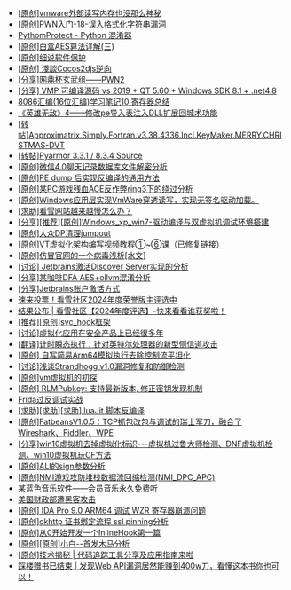 + [[原创]vmware外部读写内存也没那么神秘](https://bbs.kanxue.com/thread-284956.htm)
+ [[原创]PWN入门-18-误入格式化字符串漏洞](https://bbs.kanxue.com/thread-285054.htm)
+ [PythomProtect - Python 混淆器](https://bbs.kanxue.com/thread-285032.htm)
+ [[原创]白盒AES算法详解(三)](https://bbs.kanxue.com/thread-285052.htm)
+ [[原创]细说软件保护](https://bbs.kanxue.com/thread-284629.htm)
+ [[原创] 淺談Cocos2djs逆向](https://bbs.kanxue.com/thread-283299.htm)
+ [[分享]网鼎杯玄武组——PWN2](https://bbs.kanxue.com/thread-284494.htm)
+ [[分享] VMP 可编译源码 vs 2019 + QT 5.60 + Windows SDK 8.1 + .net4.8](https://bbs.kanxue.com/thread-279860.htm)
+ [8086汇编(16位汇编)学习笔记10.寄存器总结](https://bbs.kanxue.com/thread-285053.htm)
+ [《英雄无敌》4——修改pe导入表注入DLL扩展回城术功能](https://bbs.kanxue.com/thread-284644.htm)
+ [[转帖]Approximatrix.Simply.Fortran.v3.38.4336.Incl.KeyMaker.MERRY.CHRISTMAS-DVT](https://bbs.kanxue.com/thread-285055.htm)
+ [[转帖]Pyarmor 3.3.1 / 8.3.4 Source](https://bbs.kanxue.com/thread-278534.htm)
+ [[原创]微信4.0聊天记录数据库文件解密分析](https://bbs.kanxue.com/thread-284417.htm)
+ [[原创]PE dump 后实现反编译的通用方法](https://bbs.kanxue.com/thread-284958.htm)
+ [[原创]某PC游戏残血ACE反作弊ring3下的绕过分析](https://bbs.kanxue.com/thread-284667.htm)
+ [[原创]Windows应用层实现VmWare穿透读写，实现无签名驱动加载。](https://bbs.kanxue.com/thread-276176.htm)
+ [[求助]看雪网站越来越慢怎么办？](https://bbs.kanxue.com/thread-285057.htm)
+ [[分享][推荐][原创]Windows_xp_win7-驱动编译与双虚拟机调试环境搭建](https://bbs.kanxue.com/thread-285034.htm)
+ [[原创]大众DP清理jumpout](https://bbs.kanxue.com/thread-285056.htm)
+ [[原创]VT虚拟化架构编写视频教程①~⑥课（已修复链接）](https://bbs.kanxue.com/thread-211973.htm)
+ [[原创]仿冒官网的一个病毒浅析[水文]](https://bbs.kanxue.com/thread-284927.htm)
+ [[讨论] Jetbrains激活Discover Server实现的分析](https://bbs.kanxue.com/thread-283941.htm)
+ [[分享]某咖啡DFA AES+ollvm混淆分析](https://bbs.kanxue.com/thread-284992.htm)
+ [[分享]Jetbrains账户激活方式](https://bbs.kanxue.com/thread-284298.htm)
+ [速来投票！看雪社区2024年度荣誉版主评选中](https://bbs.kanxue.com/thread-284944.htm)
+ [结果公布 | 看雪社区【2024年度评选】-快来看看谁获奖啦！](https://bbs.kanxue.com/thread-284945.htm)
+ [[推荐][原创]svc_hook框架](https://bbs.kanxue.com/thread-284713.htm)
+ [[讨论]虚拟化应用在安全产品上已经很多年](https://bbs.kanxue.com/thread-285058.htm)
+ [[翻译]计时瞬态执行：针对英特尔处理器的新型侧信道攻击](https://bbs.kanxue.com/thread-277021.htm)
+ [[原创] 自写简易Arm64模拟执行去除控制流平坦化](https://bbs.kanxue.com/thread-284890.htm)
+ [[讨论]浅谈Strandhogg v1.0漏洞修复和防御检测](https://bbs.kanxue.com/thread-285059.htm)
+ [[原创]vm虚拟机的初探](https://bbs.kanxue.com/thread-284883.htm)
+ [[原创] RLMPubkey: 支持最新版本, 修正密钥发现机制](https://bbs.kanxue.com/thread-284203.htm)
+ [Frida过反调试实战](https://bbs.kanxue.com/thread-284838.htm)
+ [[求助][求助][求助] luaJit 脚本反编译](https://bbs.kanxue.com/thread-284922.htm)
+ [[原创]FatbeansV1.0.5：TCP抓包改包与调试的瑞士军刀，融合了Wireshark、Fiddler、WPE](https://bbs.kanxue.com/thread-284571.htm)
+ [[分享]win10虚拟机去掉虚拟化标识---虚拟机过鲁大师检测、DNF虚拟机检测、win10虚拟机玩CF方法](https://bbs.kanxue.com/thread-265786.htm)
+ [[原创]ALI的sign参数分析](https://bbs.kanxue.com/thread-284292.htm)
+ [[原创]NMI游戏攻防堆栈数据流回缩检测(NMI_DPC_APC)](https://bbs.kanxue.com/thread-273980.htm)
+ [某蓝色音乐软件——会员音乐永久免费听](https://bbs.kanxue.com/thread-285062.htm)
+ [美国财政部遭黑客攻击](https://bbs.kanxue.com/thread-285066.htm)
+ [[原创] IDA Pro 9.0 ARM64 调试 WZR 寄存器崩溃问题](https://bbs.kanxue.com/thread-284993.htm)
+ [[原创]okhttp 证书绑定流程 ssl pinning分析](https://bbs.kanxue.com/thread-285064.htm)
+ [[原创]从0开始开发一个InlineHook第一篇](https://bbs.kanxue.com/thread-284689.htm)
+ [[原创][原创]小白--首发木马分析](https://bbs.kanxue.com/thread-285072.htm)
+ [[原创]技术揭秘 | 代码追踪工具分享及应用指南来啦](https://bbs.kanxue.com/thread-285021.htm)
+ [踩楼赠书已结束 | 发现Web API漏洞居然能赚到400w刀，看懂这本书你也可以！](https://bbs.kanxue.com/thread-284615.htm)
